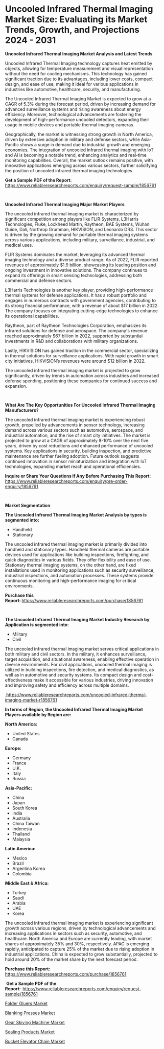 <p><h1>Uncooled Infrared Thermal Imaging Market Size: Evaluating its Market Trends, Growth, and Projections 2024 - 2031</h1></p><p><strong>Uncooled Infrared Thermal Imaging Market Analysis and Latest Trends</strong></p>
<p><p>Uncooled Infrared Thermal Imaging technology captures heat emitted by objects, allowing for temperature measurement and visual representation without the need for cooling mechanisms. This technology has gained significant traction due to its advantages, including lower costs, compact design, and ease of use, making it ideal for various applications in industries like automotive, healthcare, security, and manufacturing.</p><p>The Uncooled Infrared Thermal Imaging Market is expected to grow at a CAGR of 5.3% during the forecast period, driven by increasing demand for advanced surveillance systems and rising awareness about energy efficiency. Moreover, technological advancements are fostering the development of high-performance uncooled detectors, expanding their usage in mobile devices and portable thermal imaging cameras.</p><p>Geographically, the market is witnessing strong growth in North America, driven by extensive adoption in military and defense sectors, while Asia-Pacific shows a surge in demand due to industrial growth and emerging economies. The integration of uncooled infrared thermal imaging with IoT and AI is becoming a notable trend, enhancing analytics and real-time monitoring capabilities. Overall, the market outlook remains positive, with innovative applications emerging across various sectors, further solidifying the position of uncooled infrared thermal imaging technologies.</p></p>
<p><strong>Get a Sample PDF of the Report:&nbsp;</strong> <a href="https://www.reliableresearchreports.com/enquiry/request-sample/1856761?utm_campaign=1616&utm_medium=2&utm_source=Github&utm_content=ia&utm_term=20102024&utm_id=uncooled-infrared-thermal-imaging">https://www.reliableresearchreports.com/enquiry/request-sample/1856761</a></p>
<p>&nbsp;</p>
<p><strong>Uncooled Infrared Thermal Imaging Major Market Players</strong></p>
<p><p>The uncooled infrared thermal imaging market is characterized by significant competition among players like FLIR Systems, L3Harris Technologies, Fluke, Lockheed Martin, Raytheon, BAE Systems, Wuhan Guide, Dali, Northrop Grumman, HIKVISION, and Leonardo DRS. This sector is driven by the growing demand for portable thermal imaging systems across various applications, including military, surveillance, industrial, and medical uses.</p><p>FLIR Systems dominates the market, leveraging its advanced thermal imaging technology and a diverse product range. As of 2022, FLIR reported revenues of approximately $1.9 billion, showcasing its leading position and ongoing investment in innovative solutions. The company continues to expand its offerings in smart sensing technologies, addressing both commercial and defense sectors.</p><p>L3Harris Technologies is another key player, providing high-performance thermal systems for defense applications. It has a robust portfolio and engages in numerous contracts with government agencies, contributing to its strong financial performance, with a revenue of about $17 billion in 2022. The company focuses on integrating cutting-edge technologies to enhance its operational capabilities.</p><p>Raytheon, part of Raytheon Technologies Corporation, emphasizes its infrared solutions for defense and aerospace. The company's revenue reached approximately $67 billion in 2022, supported by substantial investments in R&D and collaborations with military organizations.</p><p>Lastly, HIKVISION has gained traction in the commercial sector, specializing in thermal solutions for surveillance applications. With rapid growth in smart city initiatives, HIKVISION’s revenues were around $12 billion in 2022. </p><p>The uncooled infrared thermal imaging market is projected to grow significantly, driven by trends in automation across industries and increased defense spending, positioning these companies for continued success and expansion.</p></p>
<p>&nbsp;</p>
<p><strong>What Are The Key Opportunities For Uncooled Infrared Thermal Imaging Manufacturers?</strong></p>
<p><p>The uncooled infrared thermal imaging market is experiencing robust growth, propelled by advancements in sensor technology, increasing demand across various sectors such as automotive, aerospace, and industrial automation, and the rise of smart city initiatives. The market is projected to grow at a CAGR of approximately 8-10% over the next five years, driven by cost reductions and enhanced performance of uncooled systems. Key applications in security, building inspection, and predictive maintenance are further fueling adoption. Future outlook suggests continued innovation in sensor miniaturization and integration with IoT technologies, expanding market reach and operational efficiencies.</p></p>
<p><strong>Inquire or Share Your Questions If Any Before Purchasing This Report:</strong> <a href="https://www.reliableresearchreports.com/enquiry/pre-order-enquiry/1856761?utm_campaign=1616&utm_medium=2&utm_source=Github&utm_content=ia&utm_term=20102024&utm_id=uncooled-infrared-thermal-imaging">https://www.reliableresearchreports.com/enquiry/pre-order-enquiry/1856761</a></p>
<p>&nbsp;</p>
<p><strong>Market Segmentation</strong></p>
<p><strong>The Uncooled Infrared Thermal Imaging Market Analysis by types is segmented into:</strong></p>
<p><ul><li>Handheld</li><li>Stationary</li></ul></p>
<p><p>The uncooled infrared thermal imaging market is primarily divided into handheld and stationary types. Handheld thermal cameras are portable devices used for applications like building inspections, firefighting, and quick diagnostics in various fields. They offer flexibility and ease of use. Stationary thermal imaging systems, on the other hand, are fixed installations used in monitoring applications such as security surveillance, industrial inspections, and automation processes. These systems provide continuous monitoring and high-performance imaging for critical environments.</p></p>
<p><strong>Purchase this Report:&nbsp;</strong><a href="https://www.reliableresearchreports.com/purchase/1856761?utm_campaign=1616&utm_medium=2&utm_source=Github&utm_content=ia&utm_term=20102024&utm_id=uncooled-infrared-thermal-imaging">https://www.reliableresearchreports.com/purchase/1856761</a></p>
<p>&nbsp;</p>
<p><strong>The Uncooled Infrared Thermal Imaging Market Industry Research by Application is segmented into:</strong></p>
<p><ul><li>Military</li><li>Civil</li></ul></p>
<p><p>The uncooled infrared thermal imaging market serves critical applications in both military and civil sectors. In the military, it enhances surveillance, target acquisition, and situational awareness, enabling effective operation in diverse environments. For civil applications, uncooled thermal imaging is utilized in building inspections, fire detection, and medical diagnostics, as well as in automotive and security systems. Its compact design and cost-effectiveness make it accessible for various industries, driving innovation and improving safety and efficiency across multiple domains.</p></p>
<p><a href="https://www.reliableresearchreports.com/uncooled-infrared-thermal-imaging-market-r1856761?utm_campaign=1616&utm_medium=2&utm_source=Github&utm_content=ia&utm_term=20102024&utm_id=uncooled-infrared-thermal-imaging">&nbsp;https://www.reliableresearchreports.com/uncooled-infrared-thermal-imaging-market-r1856761</a></p>
<p><strong>In terms of Region, the Uncooled Infrared Thermal Imaging Market Players available by Region are:</strong></p>
<p>
    <p> <strong> North America: </strong>
        <ul>
            <li>United States</li>
            <li>Canada</li>
        </ul>
        </p> 
    <p> <strong> Europe: </strong>
        <ul>
            <li>Germany</li>
            <li>France</li>
            <li>U.K.</li>
            <li>Italy</li>
            <li>Russia</li>
        </ul>
        </p> 
    <p> <strong> Asia-Pacific: </strong>
        <ul>
            <li>China</li>
            <li>Japan</li>
            <li>South Korea</li>
            <li>India</li>
            <li>Australia</li>
            <li>China Taiwan</li>
            <li>Indonesia</li>
            <li>Thailand</li>
            <li>Malaysia</li>
        </ul>
        </p> 
    <p> <strong> Latin America: </strong>
        <ul>
            <li>Mexico</li>
            <li>Brazil</li>
            <li>Argentina Korea</li>
            <li>Colombia</li>
        </ul>
        </p> 
    <p> <strong> Middle East & Africa: </strong>
        <ul>
            <li>Turkey</li>
            <li>Saudi</li>
            <li>Arabia</li>
            <li>UAE</li>
            <li>Korea</li>
        </ul>
    </p>
    </p>
<p><p>The uncooled infrared thermal imaging market is experiencing significant growth across various regions, driven by technological advancements and increasing applications in sectors such as security, automotive, and healthcare. North America and Europe are currently leading, with market shares of approximately 35% and 30%, respectively. APAC is emerging rapidly, anticipated to capture 25% of the market due to rising adoption in industrial applications. China is expected to grow substantially, projected to hold around 20% of the market share by the next forecast period.</p></p>
<p><strong>Purchase this Report: </strong><a href="https://www.reliableresearchreports.com/purchase/1856761?utm_campaign=1616&utm_medium=2&utm_source=Github&utm_content=ia&utm_term=20102024&utm_id=uncooled-infrared-thermal-imaging">https://www.reliableresearchreports.com/purchase/1856761</a></p>
<p>&nbsp;<strong>Get a Sample PDF of the Report:&nbsp;&nbsp;</strong><a href="https://www.reliableresearchreports.com/enquiry/request-sample/1856761?utm_campaign=1616&utm_medium=2&utm_source=Github&utm_content=ia&utm_term=20102024&utm_id=uncooled-infrared-thermal-imaging">https://www.reliableresearchreports.com/enquiry/request-sample/1856761</a></p>
<p><strong></strong></p>
<p><p><a href="https://www.linkedin.com/pulse/folder-gluers-market-transformation-comparative-analysis-2024-2031-sob0e?utm_campaign=1616&utm_medium=2&utm_source=Github&utm_content=ia&utm_term=20102024&utm_id=uncooled-infrared-thermal-imaging">Folder Gluers Market</a></p><p><a href="https://www.linkedin.com/pulse/unveiling-market-trends-global-blanking-presses-growth-regional-bpw5f?utm_campaign=1616&utm_medium=2&utm_source=Github&utm_content=ia&utm_term=20102024&utm_id=uncooled-infrared-thermal-imaging">Blanking Presses Market</a></p><p><a href="https://www.linkedin.com/pulse/gear-skiving-machine-market-emerging-trends-future-prospects-uvc3f?utm_campaign=1616&utm_medium=2&utm_source=Github&utm_content=ia&utm_term=20102024&utm_id=uncooled-infrared-thermal-imaging">Gear Skiving Machine Market</a></p><p><a href="https://www.linkedin.com/pulse/top-trends-transforming-sealing-products-market-2024--ml9ff?utm_campaign=1616&utm_medium=2&utm_source=Github&utm_content=ia&utm_term=20102024&utm_id=uncooled-infrared-thermal-imaging">Sealing Products Market</a></p><p><a href="https://www.linkedin.com/pulse/global-bucket-elevator-chain-market-trends-insights-growth-dnnwf?utm_campaign=1616&utm_medium=2&utm_source=Github&utm_content=ia&utm_term=20102024&utm_id=uncooled-infrared-thermal-imaging">Bucket Elevator Chain Market</a></p></p>